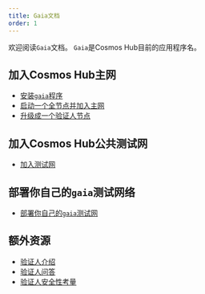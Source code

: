 ```yaml
---
title: Gaia文档
order: 1
---
```


<!-- markdown-link-check-disable -->

欢迎阅读`Gaia`文档。 `Gaia`是Cosmos Hub目前的应用程序名。

## 加入Cosmos Hub主网

- [安装`gaia`程序](./gaia-tutorials/installation.md)
- [启动一个全节点并加入主网](./gaia-tutorials/join-mainnet.md)
- [升级成一个验证人节点](./validators/validator-setup.md)

## 加入Cosmos Hub公共测试网

- [加入测试网](./gaia-tutorials/join-testnet.md)

## 部署你自己的`gaia`测试网络

- [部署你自己的`gaia`测试网](./gaia-tutorials/deploy-testnet.md)

## 额外资源

- [验证人介绍](./validators/overview.md)
- [验证人问答](./validators/validator-faq.md)
- [验证人安全性考量](./validators/security.md)

<!-- markdown-link-check-enable -->